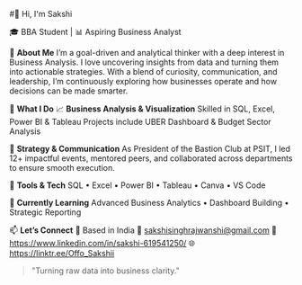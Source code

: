 
#👋 Hi, I'm Sakshi

🎓 BBA Student | 📊 Aspiring Business Analyst

🌟 **About Me**
I’m a goal-driven and analytical thinker with a deep interest in Business Analysis. I love uncovering insights from data and turning them into actionable strategies. With a blend of curiosity, communication, and leadership, I’m continuously exploring how businesses operate and how decisions can be made smarter.

💼 **What I Do**
📈 **Business Analysis & Visualization**
Skilled in SQL, Excel, Power BI & Tableau
Projects include UBER Dashboard & Budget Sector Analysis

📝 **Strategy & Communication**
As President of the Bastion Club at PSIT, I led 12+ impactful events, mentored peers, and collaborated across departments to ensure smooth execution.

🔧 **Tools & Tech**
SQL • Excel • Power BI • Tableau • Canva • VS Code

🌱 **Currently Learning**
Advanced Business Analytics • Dashboard Building • Strategic Reporting

📫 **Let’s Connect**
📍 Based in India
💌 sakshisinghrajwanshi@gmail.com
🔗 https://www.linkedin.com/in/sakshi-619541250/
🌐 https://linktr.ee/Offo_Sakshii

> "Turning raw data into business clarity."
  
